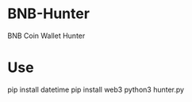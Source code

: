 # BNB-Hunter
BNB Coin Wallet Hunter

# Use
pip install datetime 
pip install web3
python3 hunter.py
